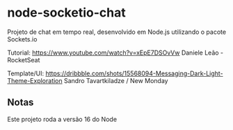 # node-socketio-chat

Projeto de chat em tempo real, desenvolvido em Node.js utilizando o pacote Sockets.io


Tutorial:
https://www.youtube.com/watch?v=xEpE7DSOvVw
Daniele Leão - RocketSeat

Template/UI:
https://dribbble.com/shots/15568094-Messaging-Dark-Light-Theme-Exploration
Sandro Tavartkiladze / New Monday

## Notas
Este projeto roda a versão 16 do Node
